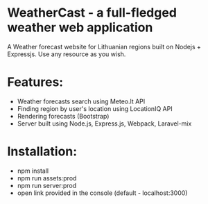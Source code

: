 # WeatherCast - a full-fledged weather web application
A Weather forecast website for Lithuanian regions built on Nodejs + Expressjs. Use any resource as you wish.
# Features:
- Weather forecasts search using Meteo.lt API
- Finding region by user's location using LocationIQ API
- Rendering forecasts (Bootstrap)
- Server built using Node.js, Express.js, Webpack, Laravel-mix
# Installation:
- npm install
- npm run assets:prod
- npm run server:prod
- open link provided in the console (default - localhost:3000)
